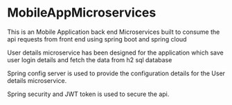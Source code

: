 # MobileAppMicroservices

This is an Mobile Application back end Microservices built to consume the api requests from front end using spring boot and spring cloud

  User details microservice has been designed for the application which save user login details and fetch the data from h2 sql database 
  
  Spring config server is used to provide the configuration details for the User details microservice.
  
  Spring security and JWT token is used to secure the api.
